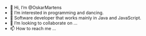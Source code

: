 - 👋 Hi, I’m @OskarMartens
- 👀 I’m interested in programming and dancing.
- 🌱 Software developer that works mainly in Java and JavaScript.
- 💞️ I’m looking to collaborate on ...
- 📫 How to reach me ...

<!---
OskarMartens/OskarMartens is a ✨ special ✨ repository because its `README.md` (this file) appears on your GitHub profile.
You can click the Preview link to take a look at your changes.
--->

